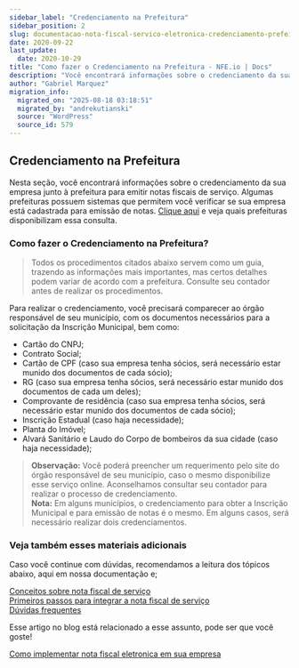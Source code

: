 ```yaml
---
sidebar_label: "Credenciamento na Prefeitura"
sidebar_position: 2
slug: documentacao-nota-fiscal-servico-eletronica-credenciamento-prefeitura
date: 2020-09-22
last_update:
  date: 2020-10-29
title: "Como fazer o Credenciamento na Prefeitura - NFE.io | Docs"
description: "Você encontrará informações sobre o credenciamento da sua empresa junto à prefeitura para emitir notas fiscais de serviço."
author: "Gabriel Marquez"
migration_info:
  migrated_on: "2025-08-18 03:18:51"
  migrated_by: "andrekutianski"
  source: "WordPress"
  source_id: 579
---
```


## Credenciamento na Prefeitura

Nesta seção, você encontrará informações sobre o credenciamento da sua empresa junto à prefeitura para emitir notas fiscais de serviço. Algumas prefeituras possuem sistemas que permitem você verificar se sua empresa está cadastrada para emissão de notas. [Clique aqui][4] e veja quais prefeituras disponibilizam essa consulta.

### Como fazer o Credenciamento na Prefeitura?

> Todos os procedimentos citados abaixo servem como um guia, trazendo as informações mais importantes, mas certos detalhes podem variar de acordo com a prefeitura. Consulte seu contador antes de realizar os procedimentos.

Para realizar o credenciamento, você precisará comparecer ao órgão responsável de seu município, com os documentos necessários para a solicitação da Inscrição Municipal, bem como:

* Cartão do CNPJ;
* Contrato Social;
* Cartão de CPF (caso sua empresa tenha sócios, será necessário estar munido dos documentos de cada sócio);
* RG (caso sua empresa tenha sócios, será necessário estar munido dos documentos de cada um deles);
* Comprovante de residência (caso sua empresa tenha sócios, será necessário estar munido dos documentos de cada sócio);
* Inscrição Estadual (caso haja necessidade);
* Planta do Imóvel;
* Alvará Sanitário e Laudo do Corpo de bombeiros da sua cidade (caso haja necessidade);

> **Observação:** Você poderá preencher um requerimento pelo site do órgão responsável de seu município, caso o mesmo disponibilize esse serviço online. Aconselhamos consultar seu contador para realizar o processo de credenciamento.  
> **Nota:** Em alguns municípios, o credenciamento para obter a Inscrição Municipal e para emissão de notas é o mesmo. Em alguns casos, será necessário realizar dois credenciamentos.

### Veja também esses materiais adicionais 

Caso você continue com dúvidas, recomendamos a leitura dos tópicos abaixo, aqui em nossa documentação e;

[Conceitos sobre nota fiscal de serviço][5]  
[Primeiros passos para integrar a nota fiscal de serviço][6]  
[Dúvidas frequentes][7]

Esse artigo no blog está relacionado a esse assunto, pode ser que você goste!

[Como implementar nota fiscal eletronica em sua empresa][8]


[1]: #Credenciamento%5Fna%5FPrefeitura
[2]: #Como%5Ffazer%5Fo%5FCredenciamento%5Fna%5FPrefeitura
[3]: #Veja%5Ftambem%5Fesses%5Fmateriais%5Fadicionais
[4]: https://nfe.io/docs/prefeituras/readme/
[5]: https://nfe.io/docs/documentacao/nota-fiscal-servico-eletronica/conceitos/
[6]: https://nfe.io/docs/documentacao/nota-fiscal-servico-eletronica/primeiros-passos/
[7]: https://nfe.io/docs/documentacao/nota-fiscal-servico-eletronica/duvidas/
[8]: https://nfe.io/blog/nota-fiscal/como-implantar-nota-fiscal-eletronica-empresa/